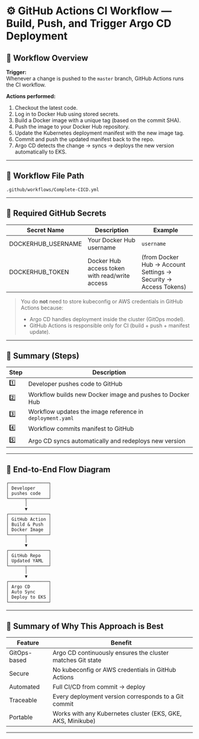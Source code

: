 # ⚙️ GitHub Actions CI Workflow — Build, Push, and Trigger Argo CD Deployment

## 🧠 Workflow Overview
**Trigger:**  
Whenever a change is pushed to the `master` branch, GitHub Actions runs the CI workflow.

**Actions performed:**
1. Checkout the latest code.  
2. Log in to Docker Hub using stored secrets.  
3. Build a Docker image with a unique tag (based on the commit SHA).  
4. Push the image to your Docker Hub repository.  
5. Update the Kubernetes deployment manifest with the new image tag.  
6. Commit and push the updated manifest back to the repo.  
7. Argo CD detects the change → syncs → deploys the new version automatically to EKS.

---

## 🧾 Workflow File Path
`.github/workflows/Complete-CICD.yml`

---

## 🔐 Required GitHub Secrets

| Secret Name        | Description                                          | Example                                                                 |
|--------------------|------------------------------------------------------|-------------------------------------------------------------------------|
| DOCKERHUB_USERNAME | Your Docker Hub username                             | `username`                                                              |
| DOCKERHUB_TOKEN    | Docker Hub access token with read/write access       | (from Docker Hub → Account Settings → Security → Access Tokens)         |


> You do **not** need to store kubeconfig or AWS credentials in GitHub Actions because:
> - Argo CD handles deployment inside the cluster (GitOps model).  
> - GitHub Actions is responsible only for CI (build + push + manifest update).

---

## 🧾 Summary (Steps)
| Step | Description |
|------|-------------|
| 1️⃣ | Developer pushes code to GitHub |
| 2️⃣ | Workflow builds new Docker image and pushes to Docker Hub |
| 3️⃣ | Workflow updates the image reference in `deployment.yaml` |
| 4️⃣ | Workflow commits manifest to GitHub |
| 5️⃣ | Argo CD syncs automatically and redeploys new version |

---

## 🚀 End-to-End Flow Diagram
```
┌───────────────┐
│ Developer     │
│ pushes code   │
└──────┬────────┘
       │
       ▼
┌───────────────┐
│ GitHub Action │
│ Build & Push  │
│ Docker Image  │
└──────┬────────┘
       │
       ▼
┌───────────────┐
│ GitHub Repo   │
│ Updated YAML  │
└──────┬────────┘
       │
       ▼
┌───────────────┐
│ Argo CD       │
│ Auto Sync     │
│ Deploy to EKS │
└───────────────┘
```

---

## 🧠 Summary of Why This Approach is Best

| Feature     | Benefit                                                       |
|-------------|---------------------------------------------------------------|
| GitOps-based | Argo CD continuously ensures the cluster matches Git state   |
| Secure      | No kubeconfig or AWS credentials in GitHub Actions            |
| Automated   | Full CI/CD from commit → deploy                               |
| Traceable   | Every deployment version corresponds to a Git commit          |
| Portable    | Works with any Kubernetes cluster (EKS, GKE, AKS, Minikube)   |

---
